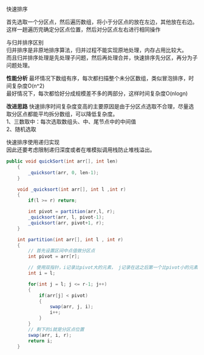 快速排序

首先选取一个分区点，然后遍历数组，将小于分区点的放在左边，其他放在右边。这样一趟遍历完确定分区点位置，然后对分区点左右进行相同操作

与归并排序区别    
归并排序是非原地排序算法，归并过程不能实现原地处理，内存占用比较大。    
而且归并排序处理是先处理子问题，然后再处理合并，快速排序先分区，再分为子问题处理。    

**性能分析**
最坏情况下数组有序，每次都扫描整个未分区数组，类似冒泡排序，时间复杂度O(n^2)    
最好情况下，每次都恰好分成规模差不多的两部分，这样时间复杂度O(nlogn)

**改进思路**
快速排序时间复杂度变高的主要原因是由于分区点选取不合理，尽量选取分区点都能平均拆分数组，可以降低复杂度。    
1、三数取中：每次选取数组头、中、尾节点中的中间值    
2、随机选取    

快速排序使用递归实现    
因此还要考虑限制递归深度或者在堆模拟调用栈防止堆栈溢出。


```Java
public void quickSort(int arr[], int len)
    {
        _quicksort(arr, 0, len-1);
    }

    void _quicksort(int arr[], int l ,int r)
    {
        if(l >= r) return;

        int pivot = partition(arr,l, r);
        _quicksort(arr, l, pivot-1);
        _quicksort(arr, pivot+1, r);
    }

    int partition(int arr[], int l , int r)
    {
        // 首先设置区间中点值做分区点
        int pivot = arr[r];

        // 使用双指针，i记录比pivot大的元素， j记录在这之后第一个比pivot小的元素
        int i = l;

        for(int j = l; j <= r-1; j++)
        {
            if(arr[j] < pivot)
            {
                swap(arr, j, i);
                i++;
            }
        }
        // 剩下的i就是分区点位置
        swap(arr, i, r);
        return i;
    }
```